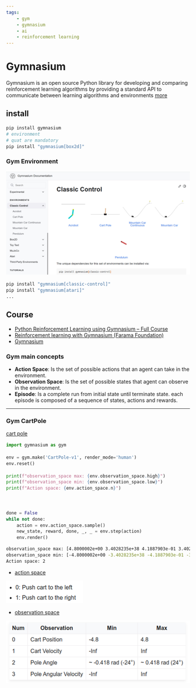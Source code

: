 ```yaml
---
tags:
    - gym
    - gymnasium
    - ai
    - reinforcement learning
---
```


# Gymnasium
Gymnasium is an open source Python library for developing and comparing reinforcement learning algorithms by providing a standard API to communicate between learning algorithms and environments [more](https://pypi.org/project/gymnasium/)

## install

```bash
pip install gymnasium
# environment
# quat are mandatory
pip install "gymnasium[box2d]"

```

### Gym Environment

![](images/gyn_environment.png)

```bash title="install"
pip install "gymnasium[classic-control]"
pip install "gymnasium[atari]"
...
```

## Course
- [Python Reinforcement Learning using Gymnasium – Full Course](https://youtu.be/vufTSJbzKGU)
- [Reinforcement learning with Gymnasium (Farama Foundation)](https://colab.research.google.com/drive/1oNxRpRnht2Ogu5Id76YLLg_hkmwy-yKy?usp=sharing)
- [Gymnasium](https://gymnasium.farama.org/)


### Gym main concepts
- **Action Space**: Is the set of possible actions that an agent can take in the environment.
- **Observation Space**: Is the set of possible states that agent can observe in the environment.
- **Episode**: Is a complete run from initial state until terminate state. each episode is composed of a sequence of states, actions and rewards.

---

### Gym CartPole
[cart pole](https://gymnasium.farama.org/environments/classic_control/cart_pole/)

```python title="basic"
import gymnasium as gym

env = gym.make('CartPole-v1', render_mode='human')
env.reset()

print(f"observation_space max: {env.observation_space.high}")
print(f"observation_space min: {env.observation_space.low}")
print(f"Action space: {env.action_space.n}")



done = False
while not done:
    action = env.action_space.sample()
    new_state, reward, done, _, _ = env.step(action)
    env.render()
```

```bash title="output"
observation_space max: [4.8000002e+00 3.4028235e+38 4.1887903e-01 3.4028235e+38]
observation_space min: [-4.8000002e+00 -3.4028235e+38 -4.1887903e-01 -3.4028235e+38]
Action space: 2
```



- [action space](https://gymnasium.farama.org/environments/classic_control/cart_pole/#action-space)

![](images/cart_action_space.png)

- [observation space](https://gymnasium.farama.org/environments/classic_control/cart_pole/#observation-space)

![](images/observation_space.png)